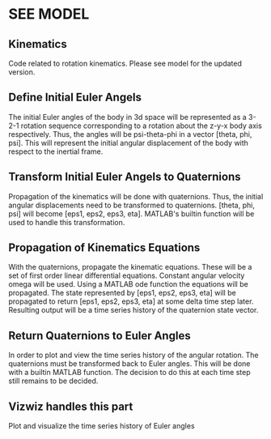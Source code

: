# SEE MODEL
## Kinematics

Code related to rotation kinematics. Please see model for the updated version.

## Define Initial Euler Angels
The initial Euler angles of the body in 3d space will be represented as a 3-2-1
rotation sequence corresponding to a rotation about the z-y-x body axis
respectively. Thus, the angles will be psi-theta-phi in a vector [theta, phi,
psi]. This will represent the initial angular displacement of the body with
respect to the inertial frame.

## Transform Initial Euler Angels to Quaternions
Propagation of the kinematics will be done with quaternions. Thus, the initial
angular displacements need to be transformed to quaternions. [theta, phi, psi]
will become [eps1, eps2, eps3, eta]. MATLAB's builtin function will be used to 
handle this transformation.

## Propagation of Kinematics Equations
With the quaternions, propagate the kinematic equations. These will be a set of
first order linear differential equations. Constant angular velocity omega will
be used. Using a MATLAB ode function the equations will be propagated. The 
state represented by [eps1, eps2, eps3, eta] will be propagated to return 
[eps1, eps2, eps3, eta] at some delta time step later. Resulting output will be
a time series history of the quaternion state vector.

## Return Quaternions to Euler Angles
In order to plot and view the time series history of the angular rotation. The
quaternions must be transformed back to Euler angles. This will be done with a
builtin MATLAB function. The decision to do this at each time step still remains
to be decided.

## Vizwiz handles this part
Plot and visualize the time series history of Euler angles
